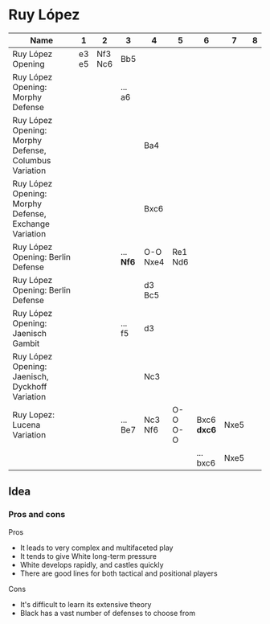 # Ruy López

| Name                                                  | 1            | 2              | 3                  | 4               | 5              | 6                    | 7    | 8 |
|-------------------------------------------------------|--------------|----------------|--------------------|-----------------|----------------|----------------------|------|---|
| Ruy López Opening                                     | e3 <br /> e5 | Nf3 <br /> Nc6 | Bb5                |                 |                |                      |      |   |
| Ruy López Opening: Morphy Defense                     |              |                | ... <br /> a6      |                 |                |                      |      |   |
| Ruy López Opening: Morphy Defense, Columbus Variation |              |                |                    | Ba4             |                |                      |      |   |
| Ruy López Opening: Morphy Defense, Exchange Variation |              |                |                    | Bxc6            |                |                      |      |   |
| Ruy López Opening: Berlin Defense                     |              |                | ... <br /> **Nf6** | O-O <br /> Nxe4 | Re1 <br /> Nd6 |                      |      |   |
| Ruy López Opening: Berlin Defense                     |              |                |                    | d3 <br /> Bc5   |                |                      |      |   |
| Ruy López Opening: Jaenisch Gambit                    |              |                | ... <br /> f5      | d3              |                |                      |      |   |
| Ruy López Opening: Jaenisch, Dyckhoff Variation       |              |                |                    | Nc3             |                |                      |      |   |
| Ruy Lopez: Lucena Variation                           |              |                | ... <br /> Be7     | Nc3 <br /> Nf6  | O-O <br /> O-O | Bxc6 <br /> **dxc6** | Nxe5 |   |
|                                                       |              |                |                    |                 |                | ... <br /> bxc6      | Nxe5 |   |

## Idea


### Pros and cons
Pros
- It leads to very complex and multifaceted play
- It tends to give White long-term pressure
- White develops rapidly, and castles quickly
- There are good lines for both tactical and positional players

Cons
- It's difficult to learn its extensive theory
- Black has a vast number of defenses to choose from